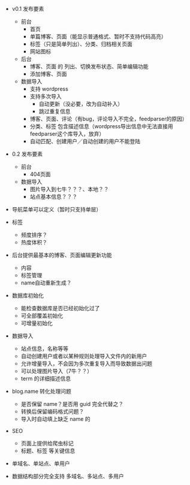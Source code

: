 * v0.1 发布要素
	* 前台
		* 首页
		* 单篇博客、页面（能显示普通格式、暂时不支持代码高亮）
		* 标签（只是简单列出）、分类、归档相关页面
		* 网站图标
	* 后台
		* 博客、页面 的 列出、切换发布状态、简单编辑功能
		* 添加博客、页面
	* 数据导入
		* 支持 wordpress
		* 支持多次导入
			* 自动更新（没必要，改为自动补入）
			* 跳过重复信息
		* 博客、页面、评论（有bug，评论导入不完全，feedparser的原因）
		* 分类、标签 包含描述信息（wordpress导出信息中无法直接用feedparser这个库导入，放弃）
		* 自动匹配、创建用户／自动创建的用户不能登陆  

* 0.2 发布要素
	* 前台
		* 404页面	
	* 数据导入
		* 图片导入到七牛？？？、本地？？
		* 站点基本信息？？？

* 导航菜单可以定义（暂时只支持单层）
* 标签	
	* 频度排序？
	* 热度体积？ 
* 后台提供最基本的博客、页面编辑更新功能
	* 内容
	* 标签管理
	* name自动重新生成？ 	
* 数据库初始化
	* 能检查数据库是否已经初始化过了
	* 可全部覆盖初始化
	* 可增量初始化
* 数据导入
	* 站点信息，名称等等
	* 自动创建用户或者以某种规则处理导入文件内的新用户
	* 允许增量导入，不会因为多次重复导入而导致数据出问题
	* 可以处理图片导入（7牛？？）
	* term 的详细描述信息
* blog.name 转化处理问题
	* 是否保留 name？是否用 guid 完全代替之？
	* 转换后保留编码格式问题？	
	* 导入时自动填上缺乏 name 的
* SEO
	* 页面上提供给爬虫标记
	* 标题、标签 等关键信息	 
* 单域名、单站点、单用户
* 数据结构部分完全支持 多域名、多站点、多用户	